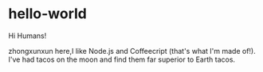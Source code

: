 # hello-world

Hi Humans!

zhongxunxun here,I like Node.js and Coffeecript (that's what I'm made of!).
I've had tacos on the moon and find them far superior to Earth tacos.
